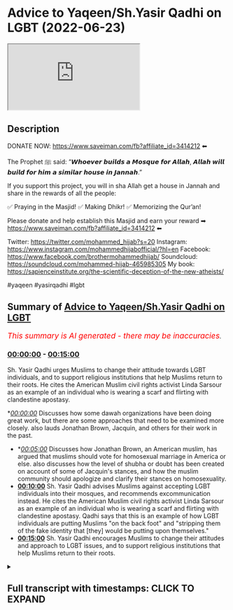 # Advice to Yaqeen/Sh.Yasir Qadhi on LGBT (2022-06-23)

<iframe loading='lazy' src='https://www.youtube.com/embed/i3VL7t5kt54'></iframe>

## Description

DONATE NOW: https://www.saveiman.com/fb?affiliate_id=3414212 ⬅

The Prophet ﷺ said: “𝙒𝙝𝙤𝙚𝙫𝙚𝙧 𝙗𝙪𝙞𝙡𝙙𝙨 𝙖 𝙈𝙤𝙨𝙦𝙪𝙚 𝙛𝙤𝙧 𝘼𝙡𝙡𝙖𝙝, 𝘼𝙡𝙡𝙖𝙝 𝙬𝙞𝙡𝙡 𝙗𝙪𝙞𝙡𝙙 𝙛𝙤𝙧 𝙝𝙞𝙢 𝙖 𝙨𝙞𝙢𝙞𝙡𝙖𝙧 𝙝𝙤𝙪𝙨𝙚 𝙞𝙣 𝙅𝙖𝙣𝙣𝙖𝙝.”

If you support this project, you will in sha Allah get a house in Jannah and share in the rewards of all the people:

✅ Praying in the Masjid!
✅ Making Dhikr!
✅ Memorizing the Qur’an!

Please donate and help establish this Masjid and earn your reward ➡ https://www.saveiman.com/fb?affiliate_id=3414212 ⬅

Twitter: https://twitter.com/mohammed_hijab?s=20
Instagram: https://www.instagram.com/mohammedhijabofficial/?hl=en
Facebook: https://www.facebook.com/brothermohammedhijab/
Soundcloud: https://soundcloud.com/mohammed-hijab-465985305
My book: https://sapienceinstitute.org/the-scientific-deception-of-the-new-atheists/

#yaqeen #yasirqadhi #lgbt

## Summary of [Advice to Yaqeen/Sh.Yasir Qadhi on LGBT](https://www.youtube.com/watch?v=i3VL7t5kt54)


*<span style="color:red; font-size:125%">This summary is AI generated - there may be inaccuracies</span>. [](/)*

### [00:00:00](https://www.youtube.com/watch?v=i3VL7t5kt54&t=0) - [00:15:00](https://www.youtube.com/watch?v=i3VL7t5kt54&t=900)

Sh. Yasir Qadhi urges Muslims to change their attitude towards LGBT individuals, and to support religious institutions that help Muslims return to their roots. He cites the American Muslim civil rights activist Linda Sarsour as an example of an individual who is wearing a  scarf and flirting with clandestine apostasy.

**[00:00:00](https://www.youtube.com/watch?v=i3VL7t5kt54&t=0)* Discusses how some dawah organizations have been doing great work, but there are some approaches that need to be examined more closely. also lauds Jonathan Brown, Jacquin, and others for their work in the past.
* **[00:05:00](https://www.youtube.com/watch?v=i3VL7t5kt54&t=300)* Discusses how Jonathan Brown, an American muslim, has argued that muslims should vote for homosexual marriage in America or else. also discusses how the level of shubha or doubt has been created on account of some of Jacquin's stances, and how the muslim community should apologize and clarify their stances on homosexuality.
* **[00:10:00](https://www.youtube.com/watch?v=i3VL7t5kt54&t=600)** Sh. Yasir Qadhi advises Muslims against accepting LGBT individuals into their mosques, and recommends excommunication instead. He cites the American Muslim civil rights activist Linda Sarsour as an example of an individual who is wearing a  scarf and flirting with clandestine apostasy. Qadhi says that this is an example of how LGBT individuals are putting Muslims "on the back foot" and "stripping them of the fake identity that [they] would be putting upon themselves."
* **[00:15:00](https://www.youtube.com/watch?v=i3VL7t5kt54&t=900)** Sh. Yasir Qadhi encourages Muslims to change their attitudes and approach to LGBT issues, and to support religious institutions that help Muslims return to their roots.

<details><summary><h2>Full transcript with timestamps: CLICK TO EXPAND</h2></summary>

[0:00:00](https://youtu.be/i3VL7t5kt54?t=0) hey you are you wasting your time on  
[0:00:02](https://youtu.be/i3VL7t5kt54?t=2) social media again your brothers and  
[0:00:04](https://youtu.be/i3VL7t5kt54?t=4) sisters in islam net from norway are  
[0:00:06](https://youtu.be/i3VL7t5kt54?t=6) establishing a masjid a tawa center  
[0:00:10](https://youtu.be/i3VL7t5kt54?t=10) establishing a masjid to convey the  
[0:00:11](https://youtu.be/i3VL7t5kt54?t=11) message of islam is one of the best  
[0:00:14](https://youtu.be/i3VL7t5kt54?t=14) deeds a muslim can do there's a huge  
[0:00:17](https://youtu.be/i3VL7t5kt54?t=17) need for it in norway you know this and  
[0:00:18](https://youtu.be/i3VL7t5kt54?t=18) i know this so that makes the reward  
[0:00:21](https://youtu.be/i3VL7t5kt54?t=21) even greater so give generously and  
[0:00:24](https://youtu.be/i3VL7t5kt54?t=24) allah azzawajal will give you even more  
[0:00:28](https://youtu.be/i3VL7t5kt54?t=28) [Music]  
[0:00:36](https://youtu.be/i3VL7t5kt54?t=36) this is a follow-up video from one that  
[0:00:38](https://youtu.be/i3VL7t5kt54?t=38) i've done before about issues relating  
[0:00:40](https://youtu.be/i3VL7t5kt54?t=40) to lgbtq  
[0:00:42](https://youtu.be/i3VL7t5kt54?t=42) especially pertaining to the muslim  
[0:00:43](https://youtu.be/i3VL7t5kt54?t=43) community the tradition is muslim oh you  
[0:00:45](https://youtu.be/i3VL7t5kt54?t=45) just call it the muslim community and in  
[0:00:48](https://youtu.be/i3VL7t5kt54?t=48) the previous video that i made i was  
[0:00:50](https://youtu.be/i3VL7t5kt54?t=50) speaking particularly about some  
[0:00:51](https://youtu.be/i3VL7t5kt54?t=51) approaches of  
[0:00:52](https://youtu.be/i3VL7t5kt54?t=52) uh some dawah organizations  
[0:00:55](https://youtu.be/i3VL7t5kt54?t=55) um i mentioned ikna i mentioned yakreen  
[0:00:57](https://youtu.be/i3VL7t5kt54?t=57) i mentioned some figures  
[0:00:59](https://youtu.be/i3VL7t5kt54?t=59) of dawah like  
[0:01:02](https://youtu.be/i3VL7t5kt54?t=62) dr jonathan brown and other individuals  
[0:01:05](https://youtu.be/i3VL7t5kt54?t=65) who are i would consider big players in  
[0:01:07](https://youtu.be/i3VL7t5kt54?t=67) the tawa at least or in the public  
[0:01:09](https://youtu.be/i3VL7t5kt54?t=69) discourse and rightfully so because they  
[0:01:11](https://youtu.be/i3VL7t5kt54?t=71) have made many contributions which some  
[0:01:14](https://youtu.be/i3VL7t5kt54?t=74) of their detractors  
[0:01:15](https://youtu.be/i3VL7t5kt54?t=75) will never be able to make let alone  
[0:01:17](https://youtu.be/i3VL7t5kt54?t=77) have made in the past for example  
[0:01:19](https://youtu.be/i3VL7t5kt54?t=79) yesterday has done some great work  
[0:01:22](https://youtu.be/i3VL7t5kt54?t=82) especially relating to the seerah that  
[0:01:24](https://youtu.be/i3VL7t5kt54?t=84) he's put up in the english language i  
[0:01:25](https://youtu.be/i3VL7t5kt54?t=85) think i don't think  
[0:01:26](https://youtu.be/i3VL7t5kt54?t=86) almost anyone has done anything like  
[0:01:28](https://youtu.be/i3VL7t5kt54?t=88) that in terms of the effort and the  
[0:01:30](https://youtu.be/i3VL7t5kt54?t=90) output that was put into that and the  
[0:01:32](https://youtu.be/i3VL7t5kt54?t=92) originality and the  
[0:01:33](https://youtu.be/i3VL7t5kt54?t=93) research that must have been put into  
[0:01:35](https://youtu.be/i3VL7t5kt54?t=95) such a thing  
[0:01:36](https://youtu.be/i3VL7t5kt54?t=96) likewise  
[0:01:38](https://youtu.be/i3VL7t5kt54?t=98) he's done really great work and when it  
[0:01:40](https://youtu.be/i3VL7t5kt54?t=100) comes to the production quality of some  
[0:01:42](https://youtu.be/i3VL7t5kt54?t=102) of the things that have come up from  
[0:01:42](https://youtu.be/i3VL7t5kt54?t=102) japan i think everyone agrees that it's  
[0:01:44](https://youtu.be/i3VL7t5kt54?t=104) really brilliant and excellent and when  
[0:01:46](https://youtu.be/i3VL7t5kt54?t=106) he comes and  
[0:01:48](https://youtu.be/i3VL7t5kt54?t=108) speaks especially when he storytells and  
[0:01:50](https://youtu.be/i3VL7t5kt54?t=110) i have to say it's really really like  
[0:01:52](https://youtu.be/i3VL7t5kt54?t=112) inspirational the way he speaks about  
[0:01:54](https://youtu.be/i3VL7t5kt54?t=114) some of the prophets of the past and  
[0:01:56](https://youtu.be/i3VL7t5kt54?t=116) some of the companions of the past  
[0:01:57](https://youtu.be/i3VL7t5kt54?t=117) masha'allah is really it's excellent and  
[0:01:59](https://youtu.be/i3VL7t5kt54?t=119) jonathan brown an excellent a star a  
[0:02:02](https://youtu.be/i3VL7t5kt54?t=122) great academic who's done some really  
[0:02:04](https://youtu.be/i3VL7t5kt54?t=124) great work in the past and i think a lot  
[0:02:05](https://youtu.be/i3VL7t5kt54?t=125) of the detractors that do attack these  
[0:02:07](https://youtu.be/i3VL7t5kt54?t=127) people may have perverse intentions  
[0:02:09](https://youtu.be/i3VL7t5kt54?t=129) quite frankly i mean  
[0:02:11](https://youtu.be/i3VL7t5kt54?t=131) and  
[0:02:12](https://youtu.be/i3VL7t5kt54?t=132) i will repeat will not in the future  
[0:02:15](https://youtu.be/i3VL7t5kt54?t=135) let alone have in the past be able to  
[0:02:17](https://youtu.be/i3VL7t5kt54?t=137) produce anything like what these  
[0:02:19](https://youtu.be/i3VL7t5kt54?t=139) individuals have produced in terms of  
[0:02:21](https://youtu.be/i3VL7t5kt54?t=141) their contribution to the islamic  
[0:02:22](https://youtu.be/i3VL7t5kt54?t=142) discourse for the muslim people  
[0:02:25](https://youtu.be/i3VL7t5kt54?t=145) so we have benefited from that and i  
[0:02:26](https://youtu.be/i3VL7t5kt54?t=146) think it's important to start with that  
[0:02:28](https://youtu.be/i3VL7t5kt54?t=148) kind of recognition because these people  
[0:02:30](https://youtu.be/i3VL7t5kt54?t=150) have been in the dawa and in the public  
[0:02:32](https://youtu.be/i3VL7t5kt54?t=152) space much longer than we have and we  
[0:02:35](https://youtu.be/i3VL7t5kt54?t=155) uh you know have benefited i have  
[0:02:36](https://youtu.be/i3VL7t5kt54?t=156) personally benefited so much from all  
[0:02:39](https://youtu.be/i3VL7t5kt54?t=159) three individuals i must say  
[0:02:41](https://youtu.be/i3VL7t5kt54?t=161) and so i don't want anyone to think  
[0:02:43](https://youtu.be/i3VL7t5kt54?t=163) that this is trying to you know cancel  
[0:02:46](https://youtu.be/i3VL7t5kt54?t=166) them or something like this and  
[0:02:47](https://youtu.be/i3VL7t5kt54?t=167) what do we gain from that they're our  
[0:02:49](https://youtu.be/i3VL7t5kt54?t=169) friends we have a good personal  
[0:02:50](https://youtu.be/i3VL7t5kt54?t=170) relationship with them i've spoken to  
[0:02:52](https://youtu.be/i3VL7t5kt54?t=172) yesterday twice we've done two podcasts  
[0:02:55](https://youtu.be/i3VL7t5kt54?t=175) together jonathan brown has done a  
[0:02:56](https://youtu.be/i3VL7t5kt54?t=176) podcast with him we have a good personal  
[0:02:58](https://youtu.be/i3VL7t5kt54?t=178) relationship there's no need or reason  
[0:03:00](https://youtu.be/i3VL7t5kt54?t=180) or personal gain that i get from this at  
[0:03:02](https://youtu.be/i3VL7t5kt54?t=182) all  
[0:03:04](https://youtu.be/i3VL7t5kt54?t=184) at all the second thing i'll say is  
[0:03:07](https://youtu.be/i3VL7t5kt54?t=187) they've done great work and they  
[0:03:08](https://youtu.be/i3VL7t5kt54?t=188) continue to do great work and we don't  
[0:03:09](https://youtu.be/i3VL7t5kt54?t=189) want to disturb that great work  
[0:03:12](https://youtu.be/i3VL7t5kt54?t=192) not having said all that  
[0:03:14](https://youtu.be/i3VL7t5kt54?t=194) what i will say is this  
[0:03:16](https://youtu.be/i3VL7t5kt54?t=196) there are some approaches which need to  
[0:03:18](https://youtu.be/i3VL7t5kt54?t=198) be examined okay there are some  
[0:03:20](https://youtu.be/i3VL7t5kt54?t=200) approaches that need to be examined now  
[0:03:21](https://youtu.be/i3VL7t5kt54?t=201) recently i was very encouraged to find  
[0:03:24](https://youtu.be/i3VL7t5kt54?t=204) that after i done my first video  
[0:03:27](https://youtu.be/i3VL7t5kt54?t=207) that jacquin actually done a webinar  
[0:03:30](https://youtu.be/i3VL7t5kt54?t=210) uh  
[0:03:32](https://youtu.be/i3VL7t5kt54?t=212) sorry they've done webinar we are  
[0:03:33](https://youtu.be/i3VL7t5kt54?t=213) cleaned on a webinar  
[0:03:35](https://youtu.be/i3VL7t5kt54?t=215) on lgbtq uh issues i think that was the  
[0:03:38](https://youtu.be/i3VL7t5kt54?t=218) name of the webinar and they did clarify  
[0:03:41](https://youtu.be/i3VL7t5kt54?t=221) a lot a lot of things they clarified the  
[0:03:43](https://youtu.be/i3VL7t5kt54?t=223) ah cam of same-sex relationships and so  
[0:03:46](https://youtu.be/i3VL7t5kt54?t=226) on and i was very encouraged to see this  
[0:03:48](https://youtu.be/i3VL7t5kt54?t=228) uh clarification and unhappy and really  
[0:03:52](https://youtu.be/i3VL7t5kt54?t=232) i i i salute the the effort and commend  
[0:03:55](https://youtu.be/i3VL7t5kt54?t=235) it uh genuinely i'm not just saying i'm  
[0:03:57](https://youtu.be/i3VL7t5kt54?t=237) not just saying that and even  
[0:03:59](https://youtu.be/i3VL7t5kt54?t=239) came out and made a video about  
[0:04:00](https://youtu.be/i3VL7t5kt54?t=240) transgenderism and the fetus on on that  
[0:04:03](https://youtu.be/i3VL7t5kt54?t=243) and so on and honestly i really  
[0:04:06](https://youtu.be/i3VL7t5kt54?t=246) appreciate the self-reflective nature of  
[0:04:09](https://youtu.be/i3VL7t5kt54?t=249) the institute that you've been able to  
[0:04:10](https://youtu.be/i3VL7t5kt54?t=250) do all that kind of thing  
[0:04:12](https://youtu.be/i3VL7t5kt54?t=252) but what i will say is this  
[0:04:15](https://youtu.be/i3VL7t5kt54?t=255) the level of clarification there's a  
[0:04:17](https://youtu.be/i3VL7t5kt54?t=257) question i have to you  
[0:04:19](https://youtu.be/i3VL7t5kt54?t=259) is the level of clarification  
[0:04:23](https://youtu.be/i3VL7t5kt54?t=263) in line or commensurate with the level  
[0:04:26](https://youtu.be/i3VL7t5kt54?t=266) of  
[0:04:26](https://youtu.be/i3VL7t5kt54?t=266) doubt or shubha that has been created  
[0:04:28](https://youtu.be/i3VL7t5kt54?t=268) this is a question for me to you is the  
[0:04:31](https://youtu.be/i3VL7t5kt54?t=271) level of clarification that has been  
[0:04:32](https://youtu.be/i3VL7t5kt54?t=272) provided  
[0:04:33](https://youtu.be/i3VL7t5kt54?t=273) commensurate  
[0:04:34](https://youtu.be/i3VL7t5kt54?t=274) or  
[0:04:36](https://youtu.be/i3VL7t5kt54?t=276) with the level of subha that has been  
[0:04:37](https://youtu.be/i3VL7t5kt54?t=277) created now you may ask why should there  
[0:04:40](https://youtu.be/i3VL7t5kt54?t=280) be such a subha when we have  
[0:04:42](https://youtu.be/i3VL7t5kt54?t=282) consistently made  
[0:04:44](https://youtu.be/i3VL7t5kt54?t=284) you know our points clear on the ham of  
[0:04:46](https://youtu.be/i3VL7t5kt54?t=286) same-sex relationships i'll tell you why  
[0:04:49](https://youtu.be/i3VL7t5kt54?t=289) and since i've had these  
[0:04:50](https://youtu.be/i3VL7t5kt54?t=290) conversations online public  
[0:04:52](https://youtu.be/i3VL7t5kt54?t=292) conversations which are which are on the  
[0:04:54](https://youtu.be/i3VL7t5kt54?t=294) public record which people can watch  
[0:04:56](https://youtu.be/i3VL7t5kt54?t=296) i'll give you three examples of it in  
[0:04:59](https://youtu.be/i3VL7t5kt54?t=299) fact  
[0:05:00](https://youtu.be/i3VL7t5kt54?t=300) the level of shubha or doubt has been  
[0:05:02](https://youtu.be/i3VL7t5kt54?t=302) created on account  
[0:05:04](https://youtu.be/i3VL7t5kt54?t=304) of some of the stances that jacquin have  
[0:05:06](https://youtu.be/i3VL7t5kt54?t=306) taken  
[0:05:07](https://youtu.be/i3VL7t5kt54?t=307) for example jonathan brown made an  
[0:05:10](https://youtu.be/i3VL7t5kt54?t=310) article  
[0:05:11](https://youtu.be/i3VL7t5kt54?t=311) or has written an article that was then  
[0:05:13](https://youtu.be/i3VL7t5kt54?t=313) put onto jaquin which argued for the  
[0:05:16](https://youtu.be/i3VL7t5kt54?t=316) case of us supporting as the muslim  
[0:05:18](https://youtu.be/i3VL7t5kt54?t=318) community same-sex marriage  
[0:05:20](https://youtu.be/i3VL7t5kt54?t=320) now he says it wasn't an islamic case  
[0:05:22](https://youtu.be/i3VL7t5kt54?t=322) and he put so many caveats it wasn't  
[0:05:25](https://youtu.be/i3VL7t5kt54?t=325) quid pro quo and it wasn't this and so  
[0:05:27](https://youtu.be/i3VL7t5kt54?t=327) on  
[0:05:28](https://youtu.be/i3VL7t5kt54?t=328) nevertheless  
[0:05:29](https://youtu.be/i3VL7t5kt54?t=329) it was an article that argued that  
[0:05:31](https://youtu.be/i3VL7t5kt54?t=331) muslim people should vote for homosexual  
[0:05:35](https://youtu.be/i3VL7t5kt54?t=335) marriage in america or maybe elsewhere  
[0:05:37](https://youtu.be/i3VL7t5kt54?t=337) okay  
[0:05:39](https://youtu.be/i3VL7t5kt54?t=339) and it was on a  
[0:05:41](https://youtu.be/i3VL7t5kt54?t=341) website of an organization which was  
[0:05:43](https://youtu.be/i3VL7t5kt54?t=343) meant to represent the interests of the  
[0:05:45](https://youtu.be/i3VL7t5kt54?t=345) muslim people and it was really  
[0:05:47](https://youtu.be/i3VL7t5kt54?t=347) an apolo it is really an apologetic  
[0:05:49](https://youtu.be/i3VL7t5kt54?t=349) organization which was meant to deal  
[0:05:51](https://youtu.be/i3VL7t5kt54?t=351) with the doubts of the people  
[0:05:53](https://youtu.be/i3VL7t5kt54?t=353) if it is a political  
[0:05:55](https://youtu.be/i3VL7t5kt54?t=355) article what is it doing  
[0:05:57](https://youtu.be/i3VL7t5kt54?t=357) on  
[0:05:58](https://youtu.be/i3VL7t5kt54?t=358) an islamic website  
[0:06:01](https://youtu.be/i3VL7t5kt54?t=361) isn't that shopper that is being created  
[0:06:04](https://youtu.be/i3VL7t5kt54?t=364) so the question now which begs itself  
[0:06:07](https://youtu.be/i3VL7t5kt54?t=367) is  
[0:06:08](https://youtu.be/i3VL7t5kt54?t=368) can muslim people support such a thing  
[0:06:09](https://youtu.be/i3VL7t5kt54?t=369) which is antithetical to their own  
[0:06:11](https://youtu.be/i3VL7t5kt54?t=371) beliefs are you telling me that such a  
[0:06:12](https://youtu.be/i3VL7t5kt54?t=372) thing was not a supper it was a supper  
[0:06:15](https://youtu.be/i3VL7t5kt54?t=375) and the evidence of that  
[0:06:16](https://youtu.be/i3VL7t5kt54?t=376) is that it was removed subsequently  
[0:06:19](https://youtu.be/i3VL7t5kt54?t=379) after these discussions were had in the  
[0:06:21](https://youtu.be/i3VL7t5kt54?t=381) public sphere after we had him on the mh  
[0:06:23](https://youtu.be/i3VL7t5kt54?t=383) podcast after the muslim community  
[0:06:25](https://youtu.be/i3VL7t5kt54?t=385) wasn't buying quite frankly the series  
[0:06:27](https://youtu.be/i3VL7t5kt54?t=387) of justifications that jonathan brown  
[0:06:29](https://youtu.be/i3VL7t5kt54?t=389) has put forward  
[0:06:31](https://youtu.be/i3VL7t5kt54?t=391) it was removed but was removed without  
[0:06:33](https://youtu.be/i3VL7t5kt54?t=393) clarification  
[0:06:35](https://youtu.be/i3VL7t5kt54?t=395) it was removed without consolation it  
[0:06:37](https://youtu.be/i3VL7t5kt54?t=397) was removed without retraction formal  
[0:06:39](https://youtu.be/i3VL7t5kt54?t=399) retraction it was just  
[0:06:41](https://youtu.be/i3VL7t5kt54?t=401) inconsequent conspicuously removed  
[0:06:44](https://youtu.be/i3VL7t5kt54?t=404) and is that enough is that sufficient  
[0:06:46](https://youtu.be/i3VL7t5kt54?t=406) for the muslim community i i say no it's  
[0:06:49](https://youtu.be/i3VL7t5kt54?t=409) not enough after you've done something  
[0:06:51](https://youtu.be/i3VL7t5kt54?t=411) like that which no muslim scholar in the  
[0:06:52](https://youtu.be/i3VL7t5kt54?t=412) history of islam has argued  
[0:06:55](https://youtu.be/i3VL7t5kt54?t=415) you make an argument that no  
[0:06:57](https://youtu.be/i3VL7t5kt54?t=417) precedent has been given for  
[0:06:59](https://youtu.be/i3VL7t5kt54?t=419) jurisprudentially  
[0:07:01](https://youtu.be/i3VL7t5kt54?t=421) and then you just remove it and then no  
[0:07:03](https://youtu.be/i3VL7t5kt54?t=423) clarification is given i think that is  
[0:07:05](https://youtu.be/i3VL7t5kt54?t=425) quite frankly not fair on the muslim  
[0:07:07](https://youtu.be/i3VL7t5kt54?t=427) community  
[0:07:09](https://youtu.be/i3VL7t5kt54?t=429) a second example is there's an entire  
[0:07:11](https://youtu.be/i3VL7t5kt54?t=431) framework that  
[0:07:12](https://youtu.be/i3VL7t5kt54?t=432) man has put forward on fruitful  
[0:07:14](https://youtu.be/i3VL7t5kt54?t=434) coalition building he calls it and it's  
[0:07:16](https://youtu.be/i3VL7t5kt54?t=436) still up there now and he's got levels  
[0:07:19](https://youtu.be/i3VL7t5kt54?t=439) of it and we're seeing almost  
[0:07:21](https://youtu.be/i3VL7t5kt54?t=441) you know shake hands and hold hands and  
[0:07:23](https://youtu.be/i3VL7t5kt54?t=443) so on with members of the lgbtq  
[0:07:26](https://youtu.be/i3VL7t5kt54?t=446) community  
[0:07:27](https://youtu.be/i3VL7t5kt54?t=447) walking in the parades and doing these  
[0:07:29](https://youtu.be/i3VL7t5kt54?t=449) practices and rituals and all these kind  
[0:07:30](https://youtu.be/i3VL7t5kt54?t=450) of things which has been refuted for and  
[0:07:32](https://youtu.be/i3VL7t5kt54?t=452) rightfully so quite frankly  
[0:07:35](https://youtu.be/i3VL7t5kt54?t=455) and then  
[0:07:37](https://youtu.be/i3VL7t5kt54?t=457) where is i mean is the level of  
[0:07:39](https://youtu.be/i3VL7t5kt54?t=459) apology and the level of clarification  
[0:07:41](https://youtu.be/i3VL7t5kt54?t=461) was it  
[0:07:43](https://youtu.be/i3VL7t5kt54?t=463) was it in line with that you have to ask  
[0:07:45](https://youtu.be/i3VL7t5kt54?t=465) yourself that question you have to ask  
[0:07:47](https://youtu.be/i3VL7t5kt54?t=467) yourself that question  
[0:07:49](https://youtu.be/i3VL7t5kt54?t=469) secondly  
[0:07:50](https://youtu.be/i3VL7t5kt54?t=470) why is it the case that the only  
[0:07:53](https://youtu.be/i3VL7t5kt54?t=473) relationship that the big players of  
[0:07:56](https://youtu.be/i3VL7t5kt54?t=476) american da'wah have had with  
[0:07:58](https://youtu.be/i3VL7t5kt54?t=478) homosexuals is one where they're a  
[0:08:01](https://youtu.be/i3VL7t5kt54?t=481) either on the back foot or b trying to  
[0:08:03](https://youtu.be/i3VL7t5kt54?t=483) build coalitions is this really the  
[0:08:05](https://youtu.be/i3VL7t5kt54?t=485) quranic model  
[0:08:08](https://youtu.be/i3VL7t5kt54?t=488) well it's not  
[0:08:20](https://youtu.be/i3VL7t5kt54?t=500) is that we the only thing the muslims  
[0:08:22](https://youtu.be/i3VL7t5kt54?t=502) are doing with  
[0:08:23](https://youtu.be/i3VL7t5kt54?t=503) individuals who are self-proclaimed  
[0:08:26](https://youtu.be/i3VL7t5kt54?t=506) happily homosexuals is this  
[0:08:31](https://youtu.be/i3VL7t5kt54?t=511) i don't think you'd sorry to say i'm  
[0:08:32](https://youtu.be/i3VL7t5kt54?t=512) sorry i'm so sorry i don't think you  
[0:08:34](https://youtu.be/i3VL7t5kt54?t=514) would endorse that in the least  
[0:08:37](https://youtu.be/i3VL7t5kt54?t=517) why have you never given doubt why have  
[0:08:38](https://youtu.be/i3VL7t5kt54?t=518) we never seen any of you give dawah  
[0:08:41](https://youtu.be/i3VL7t5kt54?t=521) to individuals who are exhibiting this  
[0:08:43](https://youtu.be/i3VL7t5kt54?t=523) feeling  
[0:08:44](https://youtu.be/i3VL7t5kt54?t=524) from the non-muslim community  
[0:08:46](https://youtu.be/i3VL7t5kt54?t=526) true relationship building  
[0:08:50](https://youtu.be/i3VL7t5kt54?t=530) is not having a phony relationship based  
[0:08:52](https://youtu.be/i3VL7t5kt54?t=532) on disingenuous beliefs  
[0:08:56](https://youtu.be/i3VL7t5kt54?t=536) or that you try and put the elephant  
[0:08:57](https://youtu.be/i3VL7t5kt54?t=537) under the carpet or something  
[0:09:00](https://youtu.be/i3VL7t5kt54?t=540) no  
[0:09:01](https://youtu.be/i3VL7t5kt54?t=541) true relationship building is where you  
[0:09:03](https://youtu.be/i3VL7t5kt54?t=543) agree to disagree  
[0:09:05](https://youtu.be/i3VL7t5kt54?t=545) that is why  
[0:09:06](https://youtu.be/i3VL7t5kt54?t=546) the homosexual community some of which  
[0:09:09](https://youtu.be/i3VL7t5kt54?t=549) they have no problem with me  
[0:09:10](https://youtu.be/i3VL7t5kt54?t=550) it's all for the public record to see  
[0:09:12](https://youtu.be/i3VL7t5kt54?t=552) i've had conversations with them in the  
[0:09:14](https://youtu.be/i3VL7t5kt54?t=554) public space  
[0:09:15](https://youtu.be/i3VL7t5kt54?t=555) and after i've explained to them my  
[0:09:18](https://youtu.be/i3VL7t5kt54?t=558) entire ethos and my all my beliefs  
[0:09:21](https://youtu.be/i3VL7t5kt54?t=561) it's still agreed to disagree and it's  
[0:09:22](https://youtu.be/i3VL7t5kt54?t=562) actually happy days because there is  
[0:09:24](https://youtu.be/i3VL7t5kt54?t=564) tolerance in that community i mean it's  
[0:09:25](https://youtu.be/i3VL7t5kt54?t=565) not like they're completely intolerant  
[0:09:26](https://youtu.be/i3VL7t5kt54?t=566) to the muslim people do you have such  
[0:09:29](https://youtu.be/i3VL7t5kt54?t=569) uh maybe  
[0:09:30](https://youtu.be/i3VL7t5kt54?t=570) fear that they'll you'll be rejected by  
[0:09:32](https://youtu.be/i3VL7t5kt54?t=572) them that you cannot even engage with  
[0:09:34](https://youtu.be/i3VL7t5kt54?t=574) them in a positive manner telling them  
[0:09:35](https://youtu.be/i3VL7t5kt54?t=575) what islam is  
[0:09:37](https://youtu.be/i3VL7t5kt54?t=577) why have we not seen one  
[0:09:40](https://youtu.be/i3VL7t5kt54?t=580) single video  
[0:09:42](https://youtu.be/i3VL7t5kt54?t=582) or something on the public record where  
[0:09:44](https://youtu.be/i3VL7t5kt54?t=584) you are challenging the beliefs  
[0:09:46](https://youtu.be/i3VL7t5kt54?t=586) and the stances and the practices of  
[0:09:48](https://youtu.be/i3VL7t5kt54?t=588) those individuals who we call brothers  
[0:09:51](https://youtu.be/i3VL7t5kt54?t=591) and sisters in humanity  
[0:09:52](https://youtu.be/i3VL7t5kt54?t=592) if you really want the best for someone  
[0:09:54](https://youtu.be/i3VL7t5kt54?t=594) you share what you think you have with  
[0:09:56](https://youtu.be/i3VL7t5kt54?t=596) them  
[0:09:57](https://youtu.be/i3VL7t5kt54?t=597) it's not it's  
[0:10:00](https://youtu.be/i3VL7t5kt54?t=600) that's the second criticism so this is a  
[0:10:02](https://youtu.be/i3VL7t5kt54?t=602) weak  
[0:10:02](https://youtu.be/i3VL7t5kt54?t=602) approach and this weakness was exhibited  
[0:10:06](https://youtu.be/i3VL7t5kt54?t=606) for all to see  
[0:10:08](https://youtu.be/i3VL7t5kt54?t=608) in the following clip which i found was  
[0:10:11](https://youtu.be/i3VL7t5kt54?t=611) well when i first saw it i was very  
[0:10:13](https://youtu.be/i3VL7t5kt54?t=613) upset and angered on behalf of shaykh  
[0:10:16](https://youtu.be/i3VL7t5kt54?t=616) let's watch let's watch the clip  
[0:10:17](https://youtu.be/i3VL7t5kt54?t=617) together do you see how that's  
[0:10:19](https://youtu.be/i3VL7t5kt54?t=619) problematic for a lot of people  
[0:10:20](https://youtu.be/i3VL7t5kt54?t=620) listening who'll say you say they're  
[0:10:21](https://youtu.be/i3VL7t5kt54?t=621) welcome in your mosque but they're  
[0:10:22](https://youtu.be/i3VL7t5kt54?t=622) welcome as sinners and that  
[0:10:24](https://youtu.be/i3VL7t5kt54?t=624) well it's not it's not our it's not our  
[0:10:27](https://youtu.be/i3VL7t5kt54?t=627) uh job to judge others i'm willing to  
[0:10:29](https://youtu.be/i3VL7t5kt54?t=629) allow them their rights are they willing  
[0:10:31](https://youtu.be/i3VL7t5kt54?t=631) to allow me my rights when you say  
[0:10:32](https://youtu.be/i3VL7t5kt54?t=632) you're willing to allow them their  
[0:10:33](https://youtu.be/i3VL7t5kt54?t=633) rights their political rights  
[0:10:35](https://youtu.be/i3VL7t5kt54?t=635) do you support same-sex marriage i  
[0:10:36](https://youtu.be/i3VL7t5kt54?t=636) support the notion that the american  
[0:10:38](https://youtu.be/i3VL7t5kt54?t=638) government is not in charge of morality  
[0:10:40](https://youtu.be/i3VL7t5kt54?t=640) so you're not opposed to same-sex  
[0:10:42](https://youtu.be/i3VL7t5kt54?t=642) marriage  
[0:10:43](https://youtu.be/i3VL7t5kt54?t=643) politically yes but but morally i i  
[0:10:46](https://youtu.be/i3VL7t5kt54?t=646) don't agree with this so there's a  
[0:10:47](https://youtu.be/i3VL7t5kt54?t=647) there's a difference  
[0:10:48](https://youtu.be/i3VL7t5kt54?t=648) of the land you're not complaining  
[0:10:50](https://youtu.be/i3VL7t5kt54?t=650) do you think  
[0:10:52](https://youtu.be/i3VL7t5kt54?t=652) that  
[0:10:53](https://youtu.be/i3VL7t5kt54?t=653) this is fair  
[0:10:54](https://youtu.be/i3VL7t5kt54?t=654) that a member of the  
[0:10:57](https://youtu.be/i3VL7t5kt54?t=657) so-called scholarly classes  
[0:10:59](https://youtu.be/i3VL7t5kt54?t=659) the high echelons of islamic  
[0:11:01](https://youtu.be/i3VL7t5kt54?t=661) intellectuality  
[0:11:04](https://youtu.be/i3VL7t5kt54?t=664) is put in front of an individual  
[0:11:06](https://youtu.be/i3VL7t5kt54?t=666) actually two of them but let's focus on  
[0:11:08](https://youtu.be/i3VL7t5kt54?t=668) linda  
[0:11:09](https://youtu.be/i3VL7t5kt54?t=669) an individual who is flirting with  
[0:11:12](https://youtu.be/i3VL7t5kt54?t=672) clandestine apostasy  
[0:11:16](https://youtu.be/i3VL7t5kt54?t=676) and that she's putting you on the back  
[0:11:17](https://youtu.be/i3VL7t5kt54?t=677) foot  
[0:11:20](https://youtu.be/i3VL7t5kt54?t=680) well it breaks my heart to see that  
[0:11:23](https://youtu.be/i3VL7t5kt54?t=683) she's putting you on the back foot  
[0:11:25](https://youtu.be/i3VL7t5kt54?t=685) and she's mentioning things which have  
[0:11:27](https://youtu.be/i3VL7t5kt54?t=687) in them the potential for riddha  
[0:11:30](https://youtu.be/i3VL7t5kt54?t=690) apostasy and they're going unchallenged  
[0:11:32](https://youtu.be/i3VL7t5kt54?t=692) this is an individual who's wearing a  
[0:11:34](https://youtu.be/i3VL7t5kt54?t=694) head scarf  
[0:11:35](https://youtu.be/i3VL7t5kt54?t=695) she's in front of a man of deen religion  
[0:11:38](https://youtu.be/i3VL7t5kt54?t=698) and she's saying we basically it's a  
[0:11:40](https://youtu.be/i3VL7t5kt54?t=700) paraphrase that she thinks the cause of  
[0:11:42](https://youtu.be/i3VL7t5kt54?t=702) homosexuality is the same islamic cause  
[0:11:44](https://youtu.be/i3VL7t5kt54?t=704) you put that to linda you're an american  
[0:11:45](https://youtu.be/i3VL7t5kt54?t=705) muslim civil rights activist you  
[0:11:47](https://youtu.be/i3VL7t5kt54?t=707) campaign against islamophobia in favor  
[0:11:49](https://youtu.be/i3VL7t5kt54?t=709) of muslim civil rights but you also  
[0:11:50](https://youtu.be/i3VL7t5kt54?t=710) campaign against homophobia and in favor  
[0:11:53](https://youtu.be/i3VL7t5kt54?t=713) of lgbt rights do you see that as all  
[0:11:55](https://youtu.be/i3VL7t5kt54?t=715) part of the same struggle  
[0:11:57](https://youtu.be/i3VL7t5kt54?t=717) absolutely and i will say this about  
[0:11:58](https://youtu.be/i3VL7t5kt54?t=718) american muslims there has not been any  
[0:12:00](https://youtu.be/i3VL7t5kt54?t=720) coordinated coordinated campaign  
[0:12:02](https://youtu.be/i3VL7t5kt54?t=722) oppositional to the supreme court um  
[0:12:04](https://youtu.be/i3VL7t5kt54?t=724) decision for same-sex marriage and  
[0:12:06](https://youtu.be/i3VL7t5kt54?t=726) you're not correcting that in fact  
[0:12:07](https://youtu.be/i3VL7t5kt54?t=727) you're just revere you're talking about  
[0:12:09](https://youtu.be/i3VL7t5kt54?t=729) your own track record and defending  
[0:12:10](https://youtu.be/i3VL7t5kt54?t=730) yourself yeah not even islam but quite  
[0:12:12](https://youtu.be/i3VL7t5kt54?t=732) frankly yourself well let me put that  
[0:12:14](https://youtu.be/i3VL7t5kt54?t=734) point to it well that's exactly what  
[0:12:15](https://youtu.be/i3VL7t5kt54?t=735) i've been doing linda if you actually  
[0:12:16](https://youtu.be/i3VL7t5kt54?t=736) listen to the lectures that are on  
[0:12:18](https://youtu.be/i3VL7t5kt54?t=738) youtube uh i would say i'm one of the  
[0:12:19](https://youtu.be/i3VL7t5kt54?t=739) very few clerics that have very publicly  
[0:12:22](https://youtu.be/i3VL7t5kt54?t=742) said do you think this is going to give  
[0:12:24](https://youtu.be/i3VL7t5kt54?t=744) islam and muslims  
[0:12:29](https://youtu.be/i3VL7t5kt54?t=749) it is a failed approach and it's not an  
[0:12:32](https://youtu.be/i3VL7t5kt54?t=752) approach that is going to yield any uh  
[0:12:34](https://youtu.be/i3VL7t5kt54?t=754) positive effects  
[0:12:36](https://youtu.be/i3VL7t5kt54?t=756) and it's likely to  
[0:12:38](https://youtu.be/i3VL7t5kt54?t=758) mark all of the good work you've done  
[0:12:40](https://youtu.be/i3VL7t5kt54?t=760) elsewhere  
[0:12:41](https://youtu.be/i3VL7t5kt54?t=761) and i see that as a real tragedy in fact  
[0:12:43](https://youtu.be/i3VL7t5kt54?t=763) and it hurts me to say it  
[0:12:46](https://youtu.be/i3VL7t5kt54?t=766) it hurts me to say it but i'm angered  
[0:12:48](https://youtu.be/i3VL7t5kt54?t=768) and disappointed  
[0:12:50](https://youtu.be/i3VL7t5kt54?t=770) and i never saw this video before i only  
[0:12:51](https://youtu.be/i3VL7t5kt54?t=771) saw this quite recently when i saw it i  
[0:12:53](https://youtu.be/i3VL7t5kt54?t=773) was very disappointed when i  
[0:12:55](https://youtu.be/i3VL7t5kt54?t=775) to see a woman like that yeah  
[0:12:58](https://youtu.be/i3VL7t5kt54?t=778) a woman like that  
[0:13:00](https://youtu.be/i3VL7t5kt54?t=780) yanni put you on the back foot yes  
[0:13:03](https://youtu.be/i3VL7t5kt54?t=783) in that way  
[0:13:04](https://youtu.be/i3VL7t5kt54?t=784) yeah and you couldn't even ask a couple  
[0:13:06](https://youtu.be/i3VL7t5kt54?t=786) of questions that would have put her  
[0:13:07](https://youtu.be/i3VL7t5kt54?t=787) directly on the back foot do you  
[0:13:08](https://youtu.be/i3VL7t5kt54?t=788) consider homosexuality as a sin  
[0:13:10](https://youtu.be/i3VL7t5kt54?t=790) it would have it would have if she said  
[0:13:12](https://youtu.be/i3VL7t5kt54?t=792) yes  
[0:13:13](https://youtu.be/i3VL7t5kt54?t=793) then it would so how do you  
[0:13:15](https://youtu.be/i3VL7t5kt54?t=795) then you can follow up if she said no  
[0:13:17](https://youtu.be/i3VL7t5kt54?t=797) then you can excommunicate her you can  
[0:13:20](https://youtu.be/i3VL7t5kt54?t=800) excommunicate from the fault of islam  
[0:13:22](https://youtu.be/i3VL7t5kt54?t=802) after you do it kamas alhaja and then  
[0:13:24](https://youtu.be/i3VL7t5kt54?t=804) you put her in the back foot again you  
[0:13:26](https://youtu.be/i3VL7t5kt54?t=806) you strip her of the fake identity that  
[0:13:28](https://youtu.be/i3VL7t5kt54?t=808) then she would be putting upon herself  
[0:13:30](https://youtu.be/i3VL7t5kt54?t=810) this is the isa we require this is the  
[0:13:33](https://youtu.be/i3VL7t5kt54?t=813) clear-cut  
[0:13:34](https://youtu.be/i3VL7t5kt54?t=814) straight talking kulu kola and sadida  
[0:13:36](https://youtu.be/i3VL7t5kt54?t=816) that we need  
[0:13:38](https://youtu.be/i3VL7t5kt54?t=818) it's not fair that the muslims have this  
[0:13:41](https://youtu.be/i3VL7t5kt54?t=821) level of representation quite frankly on  
[0:13:43](https://youtu.be/i3VL7t5kt54?t=823) issues so  
[0:13:44](https://youtu.be/i3VL7t5kt54?t=824) topical as these  
[0:13:46](https://youtu.be/i3VL7t5kt54?t=826) and then you know and then confusion is  
[0:13:49](https://youtu.be/i3VL7t5kt54?t=829) put in the atmosphere so i've given you  
[0:13:50](https://youtu.be/i3VL7t5kt54?t=830) three clear cut examples  
[0:13:54](https://youtu.be/i3VL7t5kt54?t=834) of why the shah as is as it is  
[0:13:57](https://youtu.be/i3VL7t5kt54?t=837) why the doubt has been created in the  
[0:14:00](https://youtu.be/i3VL7t5kt54?t=840) minds of the muslims the issue is not  
[0:14:02](https://youtu.be/i3VL7t5kt54?t=842) just an issue of ideology  
[0:14:05](https://youtu.be/i3VL7t5kt54?t=845) or belief  
[0:14:06](https://youtu.be/i3VL7t5kt54?t=846) the issue is also an issue of attitude  
[0:14:10](https://youtu.be/i3VL7t5kt54?t=850) what made the civil rights movement so  
[0:14:12](https://youtu.be/i3VL7t5kt54?t=852) successful was not just the arguments  
[0:14:14](https://youtu.be/i3VL7t5kt54?t=854) that  
[0:14:15](https://youtu.be/i3VL7t5kt54?t=855) black people were making say for example  
[0:14:16](https://youtu.be/i3VL7t5kt54?t=856) in the 1960s  
[0:14:19](https://youtu.be/i3VL7t5kt54?t=859) it was the spirit that they came with  
[0:14:20](https://youtu.be/i3VL7t5kt54?t=860) the attitude that they came with  
[0:14:22](https://youtu.be/i3VL7t5kt54?t=862) the confidence that they came with  
[0:14:25](https://youtu.be/i3VL7t5kt54?t=865) if they had placid and docile and timid  
[0:14:28](https://youtu.be/i3VL7t5kt54?t=868) and weak attitudes and their temperament  
[0:14:31](https://youtu.be/i3VL7t5kt54?t=871) wasn't fit for purpose the civil rights  
[0:14:33](https://youtu.be/i3VL7t5kt54?t=873) movement wouldn't be what it is  
[0:14:36](https://youtu.be/i3VL7t5kt54?t=876) no change would have been made  
[0:14:38](https://youtu.be/i3VL7t5kt54?t=878) if they had shaken hands with the wrong  
[0:14:40](https://youtu.be/i3VL7t5kt54?t=880) people or tried to take protection and  
[0:14:42](https://youtu.be/i3VL7t5kt54?t=882) seek shelter from individuals who in  
[0:14:45](https://youtu.be/i3VL7t5kt54?t=885) their reality don't want the best for  
[0:14:47](https://youtu.be/i3VL7t5kt54?t=887) the for their own communities  
[0:14:49](https://youtu.be/i3VL7t5kt54?t=889) it wouldn't have been as successful as  
[0:14:50](https://youtu.be/i3VL7t5kt54?t=890) it is he tell you and all of us  
[0:14:54](https://youtu.be/i3VL7t5kt54?t=894) that these people are the sheep  
[0:14:56](https://youtu.be/i3VL7t5kt54?t=896) or the wolves in sheep sheep's clothing  
[0:15:00](https://youtu.be/i3VL7t5kt54?t=900) and he would tell us  
[0:15:02](https://youtu.be/i3VL7t5kt54?t=902) if you take inspiration from him  
[0:15:06](https://youtu.be/i3VL7t5kt54?t=906) to seek self-sufficiency  
[0:15:09](https://youtu.be/i3VL7t5kt54?t=909) after  
[0:15:10](https://youtu.be/i3VL7t5kt54?t=910) allah  
[0:15:12](https://youtu.be/i3VL7t5kt54?t=912) so this is my final advice  
[0:15:15](https://youtu.be/i3VL7t5kt54?t=915) my final advice to you guys  
[0:15:17](https://youtu.be/i3VL7t5kt54?t=917) is don't just change your approach which  
[0:15:20](https://youtu.be/i3VL7t5kt54?t=920) of course you do need to change  
[0:15:23](https://youtu.be/i3VL7t5kt54?t=923) you need to be more polemical forthright  
[0:15:25](https://youtu.be/i3VL7t5kt54?t=925) you need to put your position forward  
[0:15:28](https://youtu.be/i3VL7t5kt54?t=928) put them on the back foot  
[0:15:30](https://youtu.be/i3VL7t5kt54?t=930) but not just that change your attitudes  
[0:15:33](https://youtu.be/i3VL7t5kt54?t=933) because if you don't start  
[0:15:35](https://youtu.be/i3VL7t5kt54?t=935) having a confident attitude to these  
[0:15:38](https://youtu.be/i3VL7t5kt54?t=938) issues  
[0:15:40](https://youtu.be/i3VL7t5kt54?t=940) our people will suffer  
[0:15:43](https://youtu.be/i3VL7t5kt54?t=943) our people will suffer  
[0:15:45](https://youtu.be/i3VL7t5kt54?t=945) more than they have already suffered  
[0:15:51](https://youtu.be/i3VL7t5kt54?t=951) your brothers and sisters in islam net  
[0:15:53](https://youtu.be/i3VL7t5kt54?t=953) from norway are establishing a masjid a  
[0:15:56](https://youtu.be/i3VL7t5kt54?t=956) dhawa center  
[0:15:57](https://youtu.be/i3VL7t5kt54?t=957) this center this masjid this educational  
[0:16:00](https://youtu.be/i3VL7t5kt54?t=960) institution will act like a beacon of  
[0:16:03](https://youtu.be/i3VL7t5kt54?t=963) light calling the muslims in norway back  
[0:16:06](https://youtu.be/i3VL7t5kt54?t=966) to the essence of islam so give  
[0:16:08](https://youtu.be/i3VL7t5kt54?t=968) generously and allah will give you even  
[0:16:11](https://youtu.be/i3VL7t5kt54?t=971) more  
[0:16:24](https://youtu.be/i3VL7t5kt54?t=984) you  
</details>